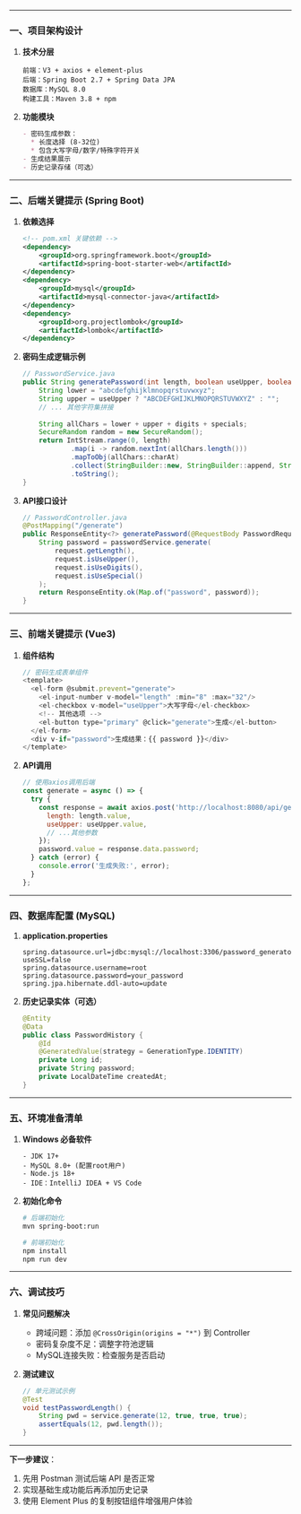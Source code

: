 
---

### **一、项目架构设计**
1. **技术分层**
   ```
   前端：V3 + axios + element-plus
   后端：Spring Boot 2.7 + Spring Data JPA
   数据库：MySQL 8.0
   构建工具：Maven 3.8 + npm
   ```

2. **功能模块**
   ```markdown
   - 密码生成参数：
     * 长度选择 (8-32位)
     * 包含大写字母/数字/特殊字符开关
   - 生成结果展示
   - 历史记录存储（可选）
   ```

---

### **二、后端关键提示 (Spring Boot)**
1. **依赖选择**
   ```xml
   <!-- pom.xml 关键依赖 -->
   <dependency>
       <groupId>org.springframework.boot</groupId>
       <artifactId>spring-boot-starter-web</artifactId>
   </dependency>
   <dependency>
       <groupId>mysql</groupId>
       <artifactId>mysql-connector-java</artifactId>
   </dependency>
   <dependency>
       <groupId>org.projectlombok</groupId>
       <artifactId>lombok</artifactId>
   </dependency>
   ```

2. **密码生成逻辑示例**
   ```java
   // PasswordService.java
   public String generatePassword(int length, boolean useUpper, boolean useDigits, boolean useSpecial) {
       String lower = "abcdefghijklmnopqrstuvwxyz";
       String upper = useUpper ? "ABCDEFGHIJKLMNOPQRSTUVWXYZ" : "";
       // ... 其他字符集拼接
       
       String allChars = lower + upper + digits + specials;
       SecureRandom random = new SecureRandom();
       return IntStream.range(0, length)
               .map(i -> random.nextInt(allChars.length()))
               .mapToObj(allChars::charAt)
               .collect(StringBuilder::new, StringBuilder::append, StringBuilder::append)
               .toString();
   }
   ```

3. **API接口设计**
   ```java
   // PasswordController.java
   @PostMapping("/generate")
   public ResponseEntity<?> generatePassword(@RequestBody PasswordRequest request) {
       String password = passwordService.generate(
           request.getLength(),
           request.isUseUpper(),
           request.isUseDigits(),
           request.isUseSpecial()
       );
       return ResponseEntity.ok(Map.of("password", password));
   }
   ```

---

### **三、前端关键提示 (Vue3)**
1. **组件结构**
   ```javascript
   // 密码生成表单组件
   <template>
     <el-form @submit.prevent="generate">
       <el-input-number v-model="length" :min="8" :max="32"/>
       <el-checkbox v-model="useUpper">大写字母</el-checkbox>
       <!-- 其他选项 -->
       <el-button type="primary" @click="generate">生成</el-button>
     </el-form>
     <div v-if="password">生成结果：{{ password }}</div>
   </template>
   ```

2. **API调用**
   ```javascript
   // 使用axios调用后端
   const generate = async () => {
     try {
       const response = await axios.post('http://localhost:8080/api/generate', {
         length: length.value,
         useUpper: useUpper.value,
         // ...其他参数
       });
       password.value = response.data.password;
     } catch (error) {
       console.error('生成失败:', error);
     }
   };
   ```

---

### **四、数据库配置 (MySQL)**
1. **application.properties**
   ```properties
   spring.datasource.url=jdbc:mysql://localhost:3306/password_generator?useSSL=false
   spring.datasource.username=root
   spring.datasource.password=your_password
   spring.jpa.hibernate.ddl-auto=update
   ```

2. **历史记录实体（可选）**
   ```java
   @Entity
   @Data
   public class PasswordHistory {
       @Id
       @GeneratedValue(strategy = GenerationType.IDENTITY)
       private Long id;
       private String password;
       private LocalDateTime createdAt;
   }
   ```

---

### **五、环境准备清单**
1. **Windows 必备软件**
   ```
   - JDK 17+
   - MySQL 8.0+ (配置root用户)
   - Node.js 18+
   - IDE：IntelliJ IDEA + VS Code
   ```

2. **初始化命令**
   ```bash
   # 后端初始化
   mvn spring-boot:run

   # 前端初始化
   npm install
   npm run dev
   ```

---

### **六、调试技巧**
1. **常见问题解决**
   - 跨域问题：添加 `@CrossOrigin(origins = "*")` 到 Controller
   - 密码复杂度不足：调整字符池逻辑
   - MySQL连接失败：检查服务是否启动

2. **测试建议**
   ```java
   // 单元测试示例
   @Test
   void testPasswordLength() {
       String pwd = service.generate(12, true, true, true);
       assertEquals(12, pwd.length());
   }
   ```

---

**下一步建议**：  
1. 先用 Postman 测试后端 API 是否正常  
2. 实现基础生成功能后再添加历史记录  
3. 使用 Element Plus 的复制按钮组件增强用户体验